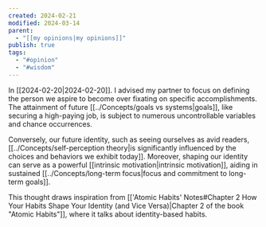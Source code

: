 ```yaml
---
created: 2024-02-21
modified: 2024-03-14
parent:
  - "[[my opinions|my opinions]]"
publish: true
tags:
  - "#opinion"
  - "#wisdom"
---
```


In [[2024-02-20|2024-02-20]]. I advised my partner to focus on defining the person we aspire to become over fixating on specific accomplishments. The attainment of future [[../Concepts/goals vs systems|goals]], like securing a high-paying job, is subject to numerous uncontrollable variables and chance occurrences.

Conversely, our future identity, such as seeing ourselves as avid readers, [[../Concepts/self-perception theory|is significantly influenced by the choices and behaviors we exhibit today]]. Moreover, shaping our identity can serve as a powerful [[intrinsic motivation|intrinsic motivation]], aiding in sustained [[../Concepts/long-term focus|focus and commitment to long-term goals]].

This thought draws inspiration from [['Atomic Habits' Notes#Chapter 2 How Your Habits Shape Your Identity (and Vice Versa)|Chapter 2 of the book "Atomic Habits"]], where it talks about identity-based habits.